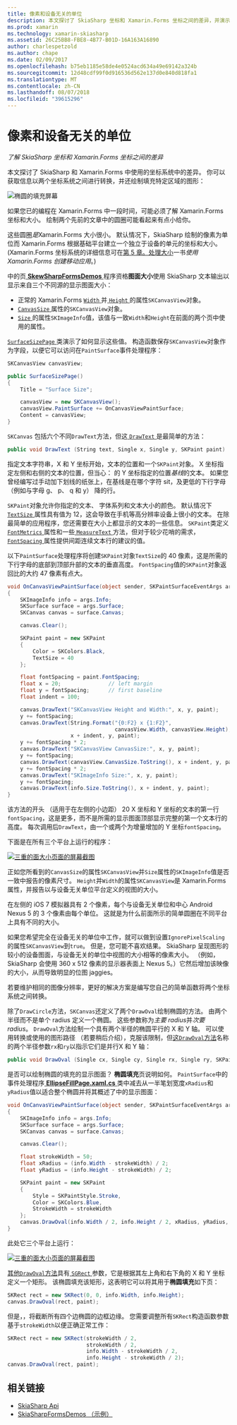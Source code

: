 ```yaml
---
title: 像素和设备无关的单位
description: 本文探讨了 SkiaSharp 坐标和 Xamarin.Forms 坐标之间的差异，并演示此示例代码。
ms.prod: xamarin
ms.technology: xamarin-skiasharp
ms.assetid: 26C25BB8-FBE8-4B77-B01D-16A163A16890
author: charlespetzold
ms.author: chape
ms.date: 02/09/2017
ms.openlocfilehash: b75eb1185e58de4e0524acd634a49e69142a324b
ms.sourcegitcommit: 12d48cdf99f0d916536d562e137d0e840d818fa1
ms.translationtype: MT
ms.contentlocale: zh-CN
ms.lasthandoff: 08/07/2018
ms.locfileid: "39615296"
---
```

# <a name="pixels-and-device-independent-units"></a>像素和设备无关的单位

_了解 SkiaSharp 坐标和 Xamarin.Forms 坐标之间的差异_

本文探讨了 SkiaSharp 和 Xamarin.Forms 中使用的坐标系统中的差异。 你可以获取信息以两个坐标系统之间进行转换，并还绘制填充特定区域的图形：

![](pixels-images/screenfillexample.png "椭圆的填充屏幕")

如果您已的编程在 Xamarin.Forms 中一段时间，可能必须了解 Xamarin.Forms 坐标和大小。 绘制两个先前的文章中的圆圈可能看起来有点小给你。

这些圆圈*是*Xamarin.Forms 大小很小。 默认情况下，SkiaSharp 绘制的像素为单位而 Xamarin.Forms 根据基础平台建立一个独立于设备的单元的坐标和大小。(Xamarin.Forms 坐标系统的详细信息可在[第 5 章。处理大小](~/xamarin-forms/creating-mobile-apps-xamarin-forms/summaries/chapter05.md)一书*使用 Xamarin.Forms 创建移动应用*。)

中的页[ **SkewSharpFormsDemos** ](https://developer.xamarin.com/samples/xamarin-forms/SkiaSharpForms/Demos/)程序资格**图面大小**使用 SkiaSharp 文本输出以显示来自三个不同源的显示图面大小：

- 正常的 Xamarin.Forms [ `Width` ](xref:Xamarin.Forms.VisualElement.Width)并[ `Height` ](xref:Xamarin.Forms.VisualElement.Height)的属性`SKCanvasView`对象。
- [ `CanvasSize` ](https://developer.xamarin.com/api/property/SkiaSharp.Views.Forms.SKCanvasView.CanvasSize/)属性的`SKCanvasView`对象。
- [ `Size` ](https://developer.xamarin.com/api/property/SkiaSharp.SKImageInfo.Size/)的属性`SKImageInfo`值，该值与一致`Width`和`Height`在前面的两个页中使用的属性。

[ `SurfaceSizePage` ](https://github.com/xamarin/xamarin-forms-samples/blob/master/SkiaSharpForms/Demos/Demos/SkiaSharpFormsDemos/Basics/SurfaceSizePage.cs)类演示了如何显示这些值。 构造函数保存`SKCanvasView`对象作为字段，以便它可以访问在`PaintSurface`事件处理程序：

```csharp
SKCanvasView canvasView;

public SurfaceSizePage()
{
    Title = "Surface Size";

    canvasView = new SKCanvasView();
    canvasView.PaintSurface += OnCanvasViewPaintSurface;
    Content = canvasView;
}
```

`SKCanvas` 包括六个不同`DrawText`方法，但这[ `DrawText` ](https://developer.xamarin.com/api/member/SkiaSharp.SKCanvas.DrawText/p/System.String/System.Single/System.Single/SkiaSharp.SKPaint/)是最简单的方法：

```csharp
public void DrawText (String text, Single x, Single y, SKPaint paint)
```

指定文本字符串，X 和 Y 坐标开始，文本的位置和一个`SKPaint`对象。 X 坐标指定左侧和右侧的文本的位置，但当心： 的 Y 坐标指定的位置*基线*的文本。 如果您曾经编写过手动加下划线的纸张上，在基线是在哪个字符 sit，及更低的下行字母 （例如与字母 g、 p、 q 和 y） 降的行。

`SKPaint`对象允许你指定的文本、 字体系列和文本大小的颜色。 默认情况下[ `TextSize` ](https://developer.xamarin.com/api/property/SkiaSharp.SKPaint.TextSize/)属性具有值为 12，这会导致在手机等高分辨率设备上很小的文本。 在除最简单的应用程序，您还需要在大小上都显示的文本的一些信息。 `SKPaint`类定义[ `FontMetrics` ](https://developer.xamarin.com/api/property/SkiaSharp.SKPaint.FontMetrics/)属性和一些[ `MeasureText` ](https://developer.xamarin.com/api/member/SkiaSharp.SKPaint.MeasureText/p/System.String/)方法，但对于较少花哨的需求， [ `FontSpacing` ](https://developer.xamarin.com/api/property/SkiaSharp.SKPaint.FontSpacing/)属性提供间距连续文本行的建议的值。

以下`PaintSurface`处理程序将创建`SKPaint`对象`TextSize`的 40 像素，这是所需的下行字母的底部到顶部升部的文本的垂直高度。 `FontSpacing`值的`SKPaint`对象返回比的大约 47 像素有点大。

```csharp
void OnCanvasViewPaintSurface(object sender, SKPaintSurfaceEventArgs args)
{
    SKImageInfo info = args.Info;
    SKSurface surface = args.Surface;
    SKCanvas canvas = surface.Canvas;

    canvas.Clear();

    SKPaint paint = new SKPaint
    {
        Color = SKColors.Black,
        TextSize = 40
    };

    float fontSpacing = paint.FontSpacing;
    float x = 20;               // left margin
    float y = fontSpacing;      // first baseline
    float indent = 100;

    canvas.DrawText("SKCanvasView Height and Width:", x, y, paint);
    y += fontSpacing;
    canvas.DrawText(String.Format("{0:F2} x {1:F2}",
                                  canvasView.Width, canvasView.Height),
                    x + indent, y, paint);
    y += fontSpacing * 2;
    canvas.DrawText("SKCanvasView CanvasSize:", x, y, paint);
    y += fontSpacing;
    canvas.DrawText(canvasView.CanvasSize.ToString(), x + indent, y, paint);
    y += fontSpacing * 2;
    canvas.DrawText("SKImageInfo Size:", x, y, paint);
    y += fontSpacing;
    canvas.DrawText(info.Size.ToString(), x + indent, y, paint);
}
```

该方法的开头 （适用于在左侧的小边距） 20 X 坐标和 Y 坐标的文本的第一行`fontSpacing`，这是更多，而不是所需的显示图面顶部显示完整的第一个文本行的高度。 每次调用后`DrawText`，由一个或两个为增量增加的 Y 坐标`fontSpacing`。

下面是在所有三个平台上运行的程序：

[![](pixels-images/surfacesize-small.png "三重的面大小页面的屏幕截图")](pixels-images/surfacesize-large.png#lightbox "面大小页面的三个屏幕截图")

正如您所看到的`CanvasSize`的属性`SKCanvasView`并`Size`属性的`SKImageInfo`值是否一致中报告的像素尺寸。 `Height`并`Width`的属性`SKCanvasView`是 Xamarin.Forms 属性，并报告以与设备无关单位平台定义的视图的大小。

在左侧的 iOS 7 模拟器具有 2 个像素，每个与设备无关单位和中心 Android Nexus 5 的 3 个像素由每个单位。 这就是为什么前面所示的简单圆圈在不同平台上具有不同的大小。

如果您希望完全在设备无关的单位中工作，就可以做到设置`IgnorePixelScaling`的属性`SKCanvasView`到`true`。 但是，您可能不喜欢结果。 SkiaSharp 呈现图形的较小的设备图面，与设备无关的单位中视图的大小相等的像素大小。 （例如，SkiaSharp 会使用 360 x 512 像素的显示器表面上 Nexus 5。）它然后增加该映像的大小，从而导致明显的位图 jaggies。

若要维护相同的图像分辨率，更好的解决方案是编写您自己的简单函数将两个坐标系统之间转换。

除了`DrawCircle`方法，`SKCanvas`还定义了两个`DrawOval`绘制椭圆的方法。 由两个半径而不是单个 radius 定义一个椭圆。 这些参数称为*主要 radius*并*次要 radius*。 `DrawOval`方法绘制一个具有两个半径的椭圆平行的 X 和 Y 轴。 可以使用转换或使用的图形路径 （若要稍后介绍），克服该限制，但[这`DrawOval`方法](https://developer.xamarin.com/api/member/SkiaSharp.SKCanvas.DrawOval/p/System.Single/System.Single/System.Single/System.Single/SkiaSharp.SKPaint/)名称的两个半径参数`rx`和`ry`以指示它们是并行X 和 Y 轴：

```csharp
public void DrawOval (Single cx, Single cy, Single rx, Single ry, SKPaint paint)
```

是否可以绘制椭圆的填充的显示图面？ **椭圆填充**页说明如何。 `PaintSurface`中的事件处理程序[ **EllipseFillPage.xaml.cs** ](https://github.com/xamarin/xamarin-forms-samples/blob/master/SkiaSharpForms/Demos/Demos/SkiaSharpFormsDemos/Basics/EllipseFillPage.xaml.cs)类中减去从一半笔划宽度`xRadius`和`yRadius`值以适合整个椭圆并将其概述了中的显示图面：

```csharp
void OnCanvasViewPaintSurface(object sender, SKPaintSurfaceEventArgs args)
{
    SKImageInfo info = args.Info;
    SKSurface surface = args.Surface;
    SKCanvas canvas = surface.Canvas;

    canvas.Clear();

    float strokeWidth = 50;
    float xRadius = (info.Width - strokeWidth) / 2;
    float yRadius = (info.Height - strokeWidth) / 2;

    SKPaint paint = new SKPaint
    {
        Style = SKPaintStyle.Stroke,
        Color = SKColors.Blue,
        StrokeWidth = strokeWidth
    };
    canvas.DrawOval(info.Width / 2, info.Height / 2, xRadius, yRadius, paint);
}
```

此处它三个平台上运行：

[![](pixels-images/ellipsefill-small.png "三重的面大小页面的屏幕截图")](pixels-images/ellipsefill-large.png#lightbox "面大小页面的三个屏幕截图")

[其他`DrawOval`方法](https://developer.xamarin.com/api/member/SkiaSharp.SKCanvas.DrawOval/p/SkiaSharp.SKRect/SkiaSharp.SKPaint/)具有[ `SGRect` ](https://developer.xamarin.com/api/type/SkiaSharp.SKRect/)参数，它是根据其左上角和右下角的 X 和 Y 坐标定义一个矩形。 该椭圆填充该矩形，这表明它可以将其用于**椭圆填充**如下页：

```csharp
SKRect rect = new SKRect(0, 0, info.Width, info.Height);
canvas.DrawOval(rect, paint);
```

但是，，将截断所有四个边椭圆的边框边缘。 您需要调整所有`SKRect`构造函数参数基于`strokeWidth`以便正确正常工作：

```csharp
SKRect rect = new SKRect(strokeWidth / 2,
                         strokeWidth / 2,
                         info.Width - strokeWidth / 2,
                         info.Height - strokeWidth / 2);
canvas.DrawOval(rect, paint);
```


## <a name="related-links"></a>相关链接

- [SkiaSharp Api](https://developer.xamarin.com/api/root/SkiaSharp/)
- [SkiaSharpFormsDemos （示例）](https://developer.xamarin.com/samples/xamarin-forms/SkiaSharpForms/Demos/)
